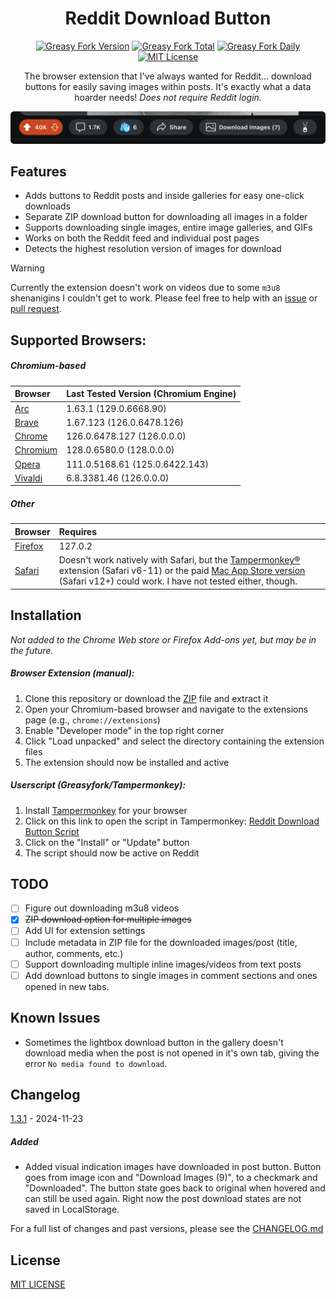 <div align="center">

# Reddit Download Button

[![Greasy Fork Version](https://img.shields.io/greasyfork/v/501718?style=for-the-badge&logo=tampermonkey&logoColor=white&labelColor=4c4c4c&color=D93A00&borderRadius=8)](https://greasyfork.org/en/scripts/501718-reddit-image-downloader) [![Greasy Fork Total](https://img.shields.io/greasyfork/dt/501718?style=for-the-badge&logo=docusign&logoColor=white&label=installs&labelColor=4c4c4c&color=D93A00&borderRadius=8)](https://greasyfork.org/en/scripts/501718-reddit-image-downloader) [![Greasy Fork Daily](https://img.shields.io/greasyfork/dd/501718?style=for-the-badge&logo=addthis&logoColor=white&label=daily&labelColor=4c4c4c&color=D93A00&borderRadius=8)](https://greasyfork.org/en/scripts/501718-reddit-image-downloader) [![MIT License](https://img.shields.io/badge/License-MIT-D93A00.svg?style=for-the-badge&borderRadius=8)](https://opensource.org/licenses/MIT)

The browser extension that I've always wanted for Reddit... download buttons for easily saving images within posts. It's exactly what a data hoarder needs! *Does not require Reddit login.*

![Reddit Image and Video Downloader](./img/screenshot.png)

</div>

## Features

- Adds buttons to Reddit posts and inside galleries for easy one-click downloads
- Separate ZIP download button for downloading all images in a folder
- Supports downloading single images, entire image galleries, and GIFs
- Works on both the Reddit feed and individual post pages
- Detects the highest resolution version of images for download

>[!WARNING]
> Currently the extension doesn't work on videos due to some `m3u8` shenanigins I couldn't get to work. Please feel free to help with an [issue](https://github.com/956MB/reddit-download-button/issues) or [pull request](https://github.com/956MB/reddit-download-button/pulls).

## Supported Browsers:

##### *Chromium-based*

| Browser | Last Tested Version (Chromium Engine) |
|:--------|:--------------------------------------|
| [Arc](https://arc.net/download) | 1.63.1 (129.0.6668.90) |
| [Brave](https://brave.com/download/) | 1.67.123 (126.0.6478.126) |
| [Chrome](https://www.google.com/chrome/browser-tools/) | 126.0.6478.127 (126.0.0.0) |
| [Chromium](https://download-chromium.appspot.com/) | 128.0.6580.0 (128.0.0.0) |
| [Opera](https://www.opera.com/download) | 111.0.5168.61 (125.0.6422.143) |
| [Vivaldi](https://vivaldi.com/download/) | 6.8.3381.46 (126.0.0.0) |

##### *Other*

| Browser | Requires |
|:--------|:---------|
| [Firefox](https://www.mozilla.org/en-US/firefox/all/#product-desktop-release) | 127.0.2 |
| [Safari](https://www.apple.com/safari/) | Doesn't work natively with Safari, but the [Tampermonkey®](https://www.tampermonkey.net/index.php?browser=safari&locale=en) extension (Safari v6-11) or the paid [Mac App Store version](https://apps.apple.com/us/app/tampermonkey/id1482490089) (Safari v12+) could work. I have not tested either, though. |

## Installation

*Not added to the Chrome Web store or Firefox Add-ons yet, but may be in the future.*

##### Browser Extension (manual):

1. Clone this repository or download the [ZIP](https://github.com/956MB/reddit-download-button/releases) file and extract it
2. Open your Chromium-based browser and navigate to the extensions page (e.g., `chrome://extensions`)
3. Enable "Developer mode" in the top right corner
4. Click "Load unpacked" and select the directory containing the extension files
5. The extension should now be installed and active

##### Userscript (Greasyfork/Tampermonkey):

1. Install [Tampermonkey](https://www.tampermonkey.net/) for your browser
2. Click on this link to open the script in Tampermonkey: [Reddit Download Button Script](https://greasyfork.org/en/scripts/501718-reddit-image-downloader)
3. Click on the "Install" or "Update" button
4. The script should now be active on Reddit

## TODO

- [ ] Figure out downloading m3u8 videos
- [X] <s>ZIP download option for multiple images</s>
- [ ] Add UI for extension settings
- [ ] Include metadata in ZIP file for the downloaded images/post (title, author, comments, etc.)
- [ ] Support downloading multiple inline images/videos from text posts
- [ ] Add download buttons to single images in comment sections and ones opened in new tabs.

## Known Issues

- Sometimes the lightbox download button in the gallery doesn't download media when the post is not opened in it's own tab, giving the error `No media found to download`. 

## Changelog

[1.3.1](./CHANGELOG.md#131---2024-11-23) - 2024-11-23

##### Added

- Added visual indication images have downloaded in post button. Button goes from image icon and "Download Images (9)", to a checkmark and "Downloaded". The button state goes back to original when hovered and can still be used again. Right now the post download states are not saved in LocalStorage.

For a full list of changes and past versions, please see the [CHANGELOG.md](CHANGELOG.md)

## License

[MIT LICENSE](./LICENSE)

